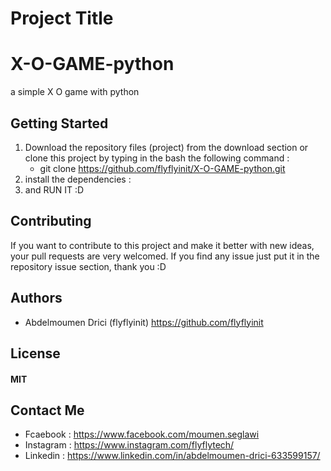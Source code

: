 


# Project Title
# X-O-GAME-python
a simple X O game with python 

## Getting Started

1. Download the repository files (project) from the download section or clone this project by typing in the bash the following command :
	* git clone https://github.com/flyflyinit/X-O-GAME-python.git
2. install the dependencies :
3. and RUN IT :D

## Contributing
If you want to contribute to this project and make it better with new ideas, your pull requests are very welcomed. 
If you find any issue just put it in the repository issue section, thank you  :D

## Authors
* Abdelmoumen Drici  (flyflyinit) https://github.com/flyflyinit

## License
#### MIT

## Contact Me
* Fcaebook : https://www.facebook.com/moumen.seglawi
* Instagram : https://www.instagram.com/flyflytech/
* Linkedin : https://www.linkedin.com/in/abdelmoumen-drici-633599157/
